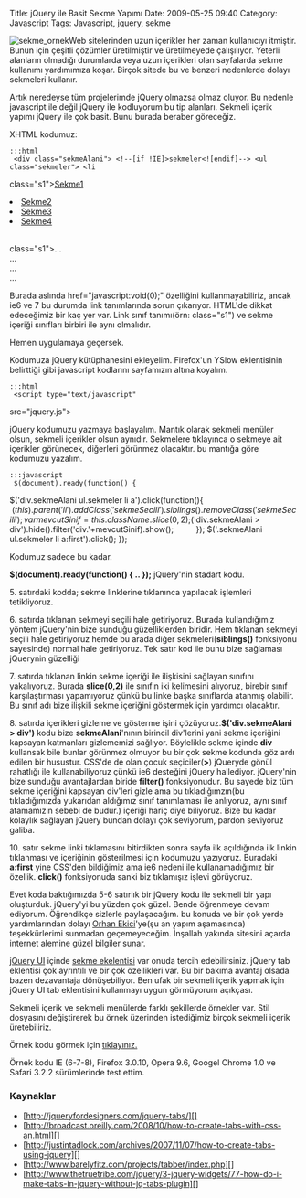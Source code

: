 Title: jQuery ile Basit Sekme Yapımı
Date: 2009-05-25 09:40
Category: Javascript
Tags: Javascript, jquery, sekme

![sekme_ornek][]Web sitelerinden uzun içerikler her zaman kullanıcıyı
itmiştir. Bunun için çeşitli çözümler üretilmiştir ve üretilmeyede
çalışılıyor. Yeterli alanların olmadığı durumlarda veya uzun içerikleri
olan sayfalarda sekme kullanımı yardımımıza koşar. Birçok sitede bu ve
benzeri nedenlerde dolayı sekmeleri kullanır.

Artık neredeyse tüm projelerimde jQuery olmazsa olmaz oluyor. Bu nedenle
javascript ile değil jQuery ile kodluyorum bu tip alanları. Sekmeli
içerik yapımı jQuery ile çok basit. Bunu burada beraber göreceğiz.

XHTML kodumuz:

	:::html
	 <div class="sekmeAlani"> <!--[if !IE]>sekmeler<![endif]--> <ul class="sekmeler"> <li
class="s1"><a href="javascript:void(0);"
class="s1">Sekme1</a></li> <li class="s2"><a
href="javascript:void(0);" class="s2">Sekme2</a></li> <li
class="s3"><a href="javascript:void(0);"
class="s3">Sekme3</a></li> <li class="s4"><a
href="javascript:void(0);" class="s4">Sekme4</a></li> </ul>    
<!--[if !IE]>sekme icerikleri<![endif]--> <div
class="s1">...</div> <div class="s2">...</div> <div
class="s3">...</div> <div class="s4">...</div> </div>


Burada aslında href="javascript:void(0);" özelliğini kullanmayabiliriz,
ancak ie6 ve 7 bu durumda link tanımlarında sorun çıkarıyor. HTML'de
dikkat edeceğimiz bir kaç yer var. Link sınıf tanımı(örn: class="s1") ve
sekme içeriği sınıfları birbiri ile aynı olmalıdır.

Hemen uygulamaya geçersek.

Kodumuza jQuery kütüphanesini ekleyelim. Firefox'un YSlow eklentisinin
belirttiği gibi javascript kodlarını sayfamızın altına koyalım.

	:::html
	 <script type="text/javascript"
src="jquery.js"></script> </body> </html> 

jQuery kodumuzu yazmaya başlayalım. Mantık olarak sekmeli menüler olsun,
sekmeli içerikler olsun aynıdır. Sekmelere tıklayınca o sekmeye ait
içerikler görünecek, diğerleri görünmez olacaktır. bu mantığa göre
kodumuzu yazalım.

	:::javascript
	 $(document).ready(function() {     
$('div.sekmeAlani ul.sekmeler li a').click(function(){    
 $(this).parent('li').addClass('sekmeSecili').siblings().removeClass('sekmeSecili');  
                                            var mevcutSinif =
this.className.slice(0,2);        $('div.sekmeAlani >
div').hide().filter('div.'+mevcutSinif).show();          });
$('.sekmeAlani ul.sekmeler li a:first').click(); }); 

Kodumuz sadece bu kadar.   
  
**$(document).ready(function() { .. });** jQuery'nin stadart kodu.

​5. satırdaki kodda; sekme linklerine tıklanınca yapılacak işlemleri
tetikliyoruz.

​6. satırda tıklanan sekmeyi seçili hale getiriyoruz. Burada
kullandığımız yöntem jQuery'nin bize sunduğu güzelliklerden biridir. Hem
tıklanan sekmeyi seçili hale getiriyoruz hemde bu arada diğer
sekmeleri(**siblings()** fonksiyonu sayesinde) normal hale getiriyoruz.
Tek satır kod ile bunu bize sağlaması jQuerynin güzelliği

​7. satırda tıklanan linkin sekme içeriği ile ilişkisini sağlayan
sınıfını yakalıyoruz. Burada **slice(0,2)** ile sınıfın iki kelimesini
alıyoruz, birebir sınıf karşılaştırması yapamıyoruz çünkü bu linke başka
sınıflarda atanmış olabilir. Bu sınıf adı bize ilişkili sekme içeriğini
göstermek için yardımcı olacaktır.

​8. satırda içerikleri gizleme ve gösterme işini
çözüyoruz.**$('div.sekmeAlani > div')** kodu bize **sekmeAlani**'nının
birincil div'lerini yani sekme içeriğini kapsayan katmanları gizlememizi
sağlıyor. Böylelikle sekme içinde **div** kullansak bile bunlar görünmez
olmuyor bu bir çok sekme kodunda göz ardı edilen bir husustur. CSS'de de
olan çocuk seçiciler(**>**) jQueryde gönül rahatlığı ile
kullanabiliyoruz çünkü ie6 desteğini jQuery hallediyor. jQuery'nin bize
sunduğu avantajlardan biride **filter()** fonksiyonudur. Bu sayede biz
tüm sekme içeriğini kapsayan div'leri gizle ama bu tıkladığımzın(bu
tıkladığımızda yukarıdan aldığımız sınıf tanımlaması ile anlıyoruz, aynı
sınıf atamamızın sebebi de budur.) içeriği hariç diye biliyoruz. Bize bu
kadar kolaylık sağlayan jQuery bundan dolayı çok seviyorum, pardon
seviyoruz galiba.

​10. satır sekme linki tıklamasını bitirdikten sonra sayfa ilk
açıldığında ilk linkin tıklanması ve içeriğinin gösterilmesi için
kodumuzu yazıyoruz. Buradaki **a:first** yine CSS'den bildiğimiz ama ie6
nedeni ile kullanamadığımız bir özellik. **click()** fonksiyonuda sanki
biz tıklamışız işlevi görüyoruz.

Evet koda baktığımızda 5-6 satırlık bir jQuery kodu ile sekmeli bir yapı
oluşturduk. jQuery'yi bu yüzden çok güzel. Bende öğrenmeye devam
ediyorum. Öğrendikçe sizlerle paylaşacağım. bu konuda ve bir çok yerde
yardımlarından dolayı [Orhan Ekici][]'ye(şu an yapım aşamasında)
teşekkürlerimi sunmadan geçemeyeceğim. İnşallah yakında sitesini açarda
internet alemine güzel bilgiler sunar.

[jQuery UI][] içinde [sekme ekelentisi][] var onuda tercih
edebilirsiniz. jQuery tab eklentisi çok ayrıntılı ve bir çok özellikleri
var. Bu bir bakıma avantaj olsada bazen dezavantaja dönüşebiliyor. Ben
ufak bir sekmeli içerik yapmak için jQuery UI tab eklentisini kullanmayı
uygun görmüyorum açıkçası.

Sekmeli içerik ve sekmeli menülerde farklı şekillerde örnekler var. Stil
dosyasını değiştirerek bu örnek üzerinden istediğimiz birçok sekmeli
içerik üretebiliriz.

Örnek kodu görmek için [tıklayınız.][]

Örnek kodu IE (6-7-8), Firefox 3.0.10, Opera 9.6, Googel Chrome 1.0 ve
Safari 3.2.2 sürümlerinde test ettim.

### Kaynaklar

-   [http://jqueryfordesigners.com/jquery-tabs/][]
-   [http://broadcast.oreilly.com/2008/10/how-to-create-tabs-with-css-an.html][]
-   [http://justintadlock.com/archives/2007/11/07/how-to-create-tabs-using-jquery][]
-   [http://www.barelyfitz.com/projects/tabber/index.php][]
-   [http://www.thetruetribe.com/jquery/3-jquery-widgets/77-how-do-i-make-tabs-in-jquery-without-jq-tabs-plugin][]  

</p>

  [sekme_ornek]: http://www.fatihhayrioglu.com/wp-content/sekme_ornek-150x90.gif
    "sekme_ornek"
  [Orhan Ekici]: http://orhanekici.info/ "Orhan Ekici"
  [jQuery UI]: http://jqueryui.com/ "jQuery UI"
  [sekme ekelentisi]: http://docs.jquery.com/UI/Tabs "sekme ekelentisi"
  [tıklayınız.]: /dokumanlar/sekme.html
  [http://jqueryfordesigners.com/jquery-tabs/]: http://jqueryfordesigners.com/jquery-tabs/
    "http://jqueryfordesigners.com/jquery-tabs/"
  [http://broadcast.oreilly.com/2008/10/how-to-create-tabs-with-css-an.html]: http://broadcast.oreilly.com/2008/10/how-to-create-tabs-with-css-an.html
    "http://broadcast.oreilly.com/2008/10/how-to-create-tabs-with-css-an.html"
  [http://justintadlock.com/archives/2007/11/07/how-to-create-tabs-using-jquery]: http://justintadlock.com/archives/2007/11/07/how-to-create-tabs-using-jquery
    "http://justintadlock.com/archives/2007/11/07/how-to-create-tabs-using-jquery"
  [http://www.barelyfitz.com/projects/tabber/index.php]: http://www.barelyfitz.com/projects/tabber/index.php
    "http://www.barelyfitz.com/projects/tabber/index.php"
  [http://www.thetruetribe.com/jquery/3-jquery-widgets/77-how-do-i-make-tabs-in-jquery-without-jq-tabs-plugin]: http://www.thetruetribe.com/jquery/3-jquery-widgets/77-how-do-i-make-tabs-in-jquery-without-jq-tabs-plugin
    "http://www.thetruetribe.com/jquery/3-jquery-widgets/77-how-do-i-make-tabs-in-jquery-without-jq-tabs-plugin"
